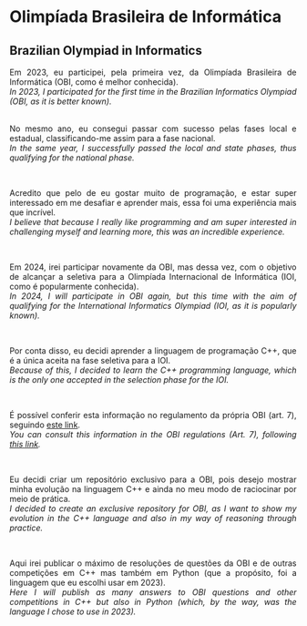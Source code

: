 # Olimpíada Brasileira de Informática
## Brazilian Olympiad in Informatics


<div align="justify">
Em 2023, eu participei, pela primeira vez, da Olimpíada Brasileira de Informática (OBI, como é melhor conhecida). <br>
<em>In 2023, I participated for the first time in the Brazilian Informatics Olympiad (OBI, as it is better known).</em> <br>

<br>

No mesmo ano, eu consegui passar com sucesso pelas fases local e estadual, classificando-me assim para a fase nacional. <br>
<em>In the same year, I successfully passed the local and state phases, thus qualifying for the national phase. </em><br>

<br>

Acredito que pelo de eu gostar muito de programação, e estar super interessado em me desafiar e aprender mais, essa foi uma experiência mais que incrível. <br>
<em>I believe that because I really like programming and am super interested in challenging myself and learning more, this was an incredible experience.</em> <br>

<br>

Em 2024, irei participar novamente da OBI, mas dessa vez, com o objetivo de alcançar a seletiva para a
Olimpíada Internacional de Informática (IOI, como é popularmente conhecida). <br>
<em>In 2024, I will participate in OBI again, but this time with the aim of qualifying for the International Informatics Olympiad (IOI, as it is popularly known).</em> <br>

<br>

Por conta disso, eu decidi aprender a linguagem de programação C++, que é a única aceita na fase seletiva para a IOI. <br>
<em>Because of this, I decided to learn the C++ programming language, which is the only one accepted in the selection phase for the IOI.</em> <br>

<br>

É possível conferir esta informação no regulamento da própria OBI (art. 7), seguindo <a href="https://olimpiada.ic.unicamp.br/info/regulamento/">este link</a>. <br>
<em>You can consult this information in the OBI regulations (Art. 7), following <a href="https://olimpiada.ic.unicamp.br/info/regulamento/">this link</a>.</em> <br>

<br>

Eu decidi criar um repositório exclusivo para a OBI, pois desejo mostrar minha evolução na linguagem C++ e ainda no meu modo de raciocinar por meio de prática. <br>
<em>I decided to create an exclusive repository for OBI, as I want to show my evolution in the C++ language and also in my way of reasoning through practice.</em><br>

<br>

Aqui irei publicar o máximo de resoluções de questões da OBI e de outras competições em C++ mas também em Python (que a propósito, foi a linguagem que eu escolhi usar em 2023). <br>
<em>Here I will publish as many answers to OBI questions and other competitions in C++ but also in Python (which, by the way, was the language I chose to use in 2023). </em><br>
</div>

